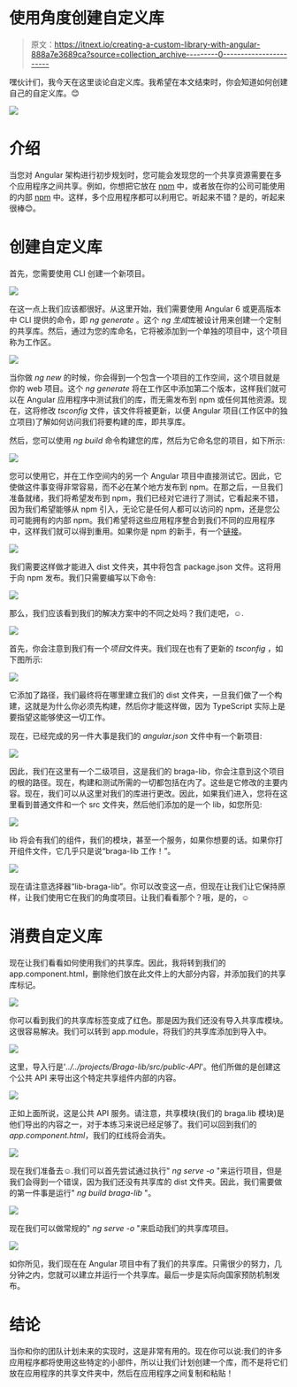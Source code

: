 # 使用角度创建自定义库

> 原文：<https://itnext.io/creating-a-custom-library-with-angular-888a7e3689ca?source=collection_archive---------0----------------------->

嘿伙计们，我今天在这里谈论自定义库。我希望在本文结束时，你会知道如何创建自己的自定义库。😊

![](img/26c75b9972b92f3aa0fdbb2197e0cdd8.png)

# 介绍

当您对 Angular 架构进行初步规划时，您可能会发现您的一个共享资源需要在多个应用程序之间共享。例如，你想把它放在 [npm](https://www.npmjs.com/) 中，或者放在你的公司可能使用的内部 [npm](https://www.npmjs.com/) 中。这样，多个应用程序都可以利用它。听起来不错？是的，听起来很棒😊。

# **创建自定义库**

首先，您需要使用 CLI 创建一个新项目。

![](img/de010b6e9dc9c388203109f0bd97b679.png)

在这一点上我们应该都很好。从这里开始，我们需要使用 Angular 6 或更高版本中 CLI 提供的命令，即 *ng generate* 。这个 *ng 生成*库被设计用来创建一个定制的共享库。然后，通过为您的库命名，它将被添加到一个单独的项目中，这个项目称为工作区。

![](img/f4c29ff78bb99903ef6cf57916ba24eb.png)

当你做 *ng new* 的时候，你会得到一个包含一个项目的工作空间，这个项目就是你的 web 项目。这个 *ng generate* 将在工作区中添加第二个版本，这样我们就可以在 Angular 应用程序中测试我们的库，而无需发布到 npm 或任何其他资源。现在，这将修改 *tsconfig* 文件，该文件将被更新，以便 Angular 项目(工作区中的独立项目)了解如何访问我们将要构建的库，即共享库。

然后，您可以使用 *ng build* 命令构建您的库，然后为它命名您的项目，如下所示:

![](img/c0516c931bd51979acab80cf7d45954d.png)

您可以使用它，并在工作空间内的另一个 Angular 项目中直接测试它。因此，它使做这件事变得非常容易，而不必在某个地方发布到 npm。在那之后，一旦我们准备就绪，我们将希望发布到 npm，我们已经对它进行了测试，它看起来不错，因为我们希望能够从 npm 引入，无论它是任何人都可以访问的 npm，还是您公司可能拥有的内部 npm。我们希望将这些应用程序整合到我们不同的应用程序中，这样我们就可以得到重用。如果你是 npm 的新手，有一个[链接](https://docs.npmjs.com/packages-and-modules/contributing-packages-to-the-registry)。

![](img/595491293cd1ed0e112ff262f1e14cd7.png)

我们需要这样做才能进入 dist 文件夹，其中将包含 package.json 文件。这将用于向 npm 发布。我们只需要编写以下命令:

![](img/8bc5582a1d196d588403865a1b3fc7ee.png)

那么，我们应该看到我们的解决方案中的不同之处吗？我们走吧，☺.

![](img/5043cc6d09328ed5b43e80bf0616a3db.png)

首先，你会注意到我们有一个*项目*文件夹。我们现在也有了更新的 *tsconfig* ，如下图所示:

![](img/028f423184b69febbda455e5fcd50e59.png)

它添加了路径，我们最终将在哪里建立我们的 dist 文件夹，一旦我们做了一个构建，这就是为什么你必须先构建，然后你才能这样做，因为 TypeScript 实际上是要指望这能够使这一切工作。

现在，已经完成的另一件大事是我们的 *angular.json* 文件中有一个新项目:

![](img/115d179e5611c606cbc510c0c020d9dd.png)

因此，我们在这里有一个二级项目，这是我们的 braga-lib，你会注意到这个项目的根的路径。现在，构建和测试所需的一切都包括在内了。这些是它修改的主要内容。现在，我们可以从这里对我们的库进行更改。因此，如果我们进入，您将在这里看到普通文件和一个 src 文件夹，然后他们添加的是一个 lib，如您所见:

![](img/5a5f31aa172dce6390767ac8713008db.png)

lib 将会有我们的组件，我们的模块，甚至一个服务，如果你想要的话。如果你打开组件文件，它几乎只是说“braga-lib 工作！”。

![](img/c76506d6742213d969c7631063183ef0.png)

现在请注意选择器“lib-braga-lib”。你可以改变这一点，但现在让我们让它保持原样，让我们使用它在我们的角度项目。让我们看看那个？哦，是的，☺

# **消费自定义库**

现在让我们看看如何使用我们的共享库。因此，我将转到我们的 app.component.html，删除他们放在此文件上的大部分内容，并添加我们的共享库标记。

![](img/b03d6d14a86ee238300f45a6a73c96ea.png)

你可以看到我们的共享库标签变成了红色。那是因为我们还没有导入共享库模块。这很容易解决。我们可以转到 app.module，将我们的共享库添加到导入中。

![](img/0c01a6c9a685a987b35415127fdb3ba0.png)

这里，导入行是'*../../projects/Braga-lib/src/public-API*'。他们所做的是创建这个公共 API 来导出这个特定共享组件内部的内容。

![](img/fe06a82acb7075754df5fd641235fe26.png)

正如上面所说，这是公共 API 服务。请注意，共享模块(我们的 braga.lib 模块)是他们导出的内容之一，对于本练习来说已经足够了。我们可以回到我们的*app.component.html*，我们的红线将会消失。

![](img/8cffeb07f8e23558123be62068f59acc.png)

现在我们准备去☺.我们可以首先尝试通过执行" *ng serve -o* "来运行项目，但是我们会得到一个错误，因为我们还没有共享库的 dist 文件夹。因此，我们需要做的第一件事是运行" *ng build braga-lib* "。

![](img/8e196091dfe310471cffcdef59c0e685.png)

现在我们可以做常规的" *ng serve -o* "来启动我们的共享库项目。

![](img/8934f3e4eed841f197ac2c546cd66d3a.png)

如你所见，我们现在在 Angular 项目中有了我们的共享库。只需很少的努力，几分钟之内，您就可以建立并运行一个共享库。最后一步是实际向国家预防机制发布。

# 结论

当你和你的团队计划未来的实现时，这是非常有用的。现在你可以说:我们的许多应用程序都将使用这些特定的小部件，所以让我们计划创建一个库，而不是将它们放在应用程序的共享文件夹中，然后在应用程序之间复制和粘贴！